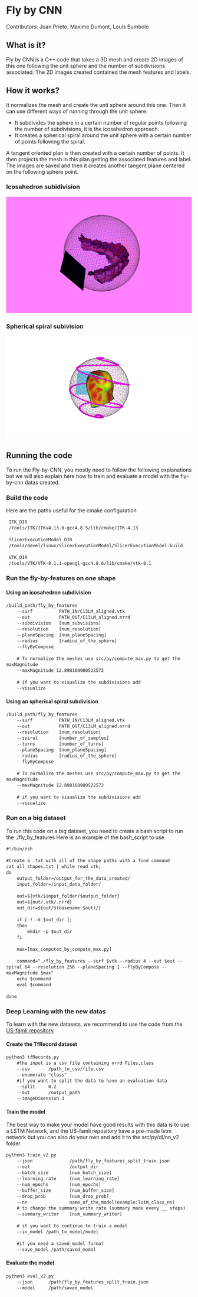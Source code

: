 # Fly by CNN

Contributors: Juan Prieto, Maxime Dumont, Louis Bumbolo

## What is it?
Fly by CNN is a C++ code that takes a 3D mesh and create 2D images of this one following the unit sphere and the number of subdivisions associated. The 2D images created contained the mesh features and labels.

## How it works?
It normalizes the mesh and create the unit sphere around this one. Then it can use different ways of running through the unit sphere:
* It subdivides the sphere in a certain number of regular points following the number of subdivisions, it is the icosahedron approach.
* It creates a spherical spiral around the unit sphere  with a certain number of points following the spiral. 

A tangent oriented plan is then created with a certain number of points. It then projects the mesh in this plan getting the associated features and label. The images are saved and then it creates another tangent plane centered on the following sphere point.

### Icosahedron subidivision
<!-- ![Sphere_and_plane](https://github.com/MaximeDum/fly-by-cnn/tree/master/docs/Sphere_and_plane.png?raw=true) -->

![Sphere_and_plane](./docs/Sphere_and_plane.png?raw=true)

### Spherical spiral subivision
<!-- ![Spherical_spiral](https://github.com/lbumbolo/fly-by-cnn/tree/master/docs/Spherical_spiral.gif?raw=true) -->

![Spherical_spiral](./docs/Spherical_spiral.gif?raw=true)

## Running the code
To run the Fly-by-CNN, you mostly need to follow the following explanations but we will also explain here how to train and evaluate a model with the fly-by-cnn datas created.

### Build the code
Here are the paths useful for the cmake configuration
```
 ITK_DIR 
 /tools/ITK/ITKv4.13.0-gcc4.8.5/lib/cmake/ITK-4.13             

 SlicerExecutionModel_DIR     
 /tools/devel/linux/SlicerExecutionModel/SlicerExecutionModel-build

 VTK_DIR                          
 /tools/VTK/VTK-8.1.1-opengl-gcc4.8.6/lib/cmake/vtk-8.1  
```


### Run the fly-by-features on one shape

#### Using an icosahedron subdivision
```
/build_path/fly_by_features 
	--surf 			PATH_IN/C13LM_aligned.vtk 
	--out 			PATH_OUT/C13LM_aligned.nrrd 
	--subdivision  	[num_subvisions] 
	--resolution   	[num_resolution] 
	--planeSpacing 	[num_planeSpacing] 
	--radius 		[radius_of_the_sphere]
	--flyByCompose 

	# To normalize the meshes use src/py/compute_max.py to get the maxMagnitude
	--maxMagnitude 12.898168980522572

	# if you want to visualize the subdivisions add
	--visualize
```

#### Using an spherical spiral subdivision
```
/build_path/fly_by_features 
	--surf 			PATH_IN/C13LM_aligned.vtk 
	--out 			PATH_OUT/C13LM_aligned.nrrd   
	--resolution 	[num_resolution] 
	--spiral 		[number_of_samples] 
	--turns 		[number_of_turns]
	--planeSpacing 	[num_planeSpacing]
	--radius 		[radius_of_the_sphere] 
	--flyByCompose

	# To normalize the meshes use src/py/compute_max.py to get the maxMagnitude
	--maxMagnitude 12.898168980522572

	# if you want to visualize the subdivisions add
	--visualize
```


### Run on a big dataset
To run this code on a big dataset, you need to create a bash script to run the ./fly_by_features 
Here is an example of the bash_script to use

```
#!/bin/zsh

#Create a .txt with all of the shape paths with a find command
cat all_shapes.txt | while read vtk;
do
	output_folder=/output_for_the_data_created/
	input_folder=/input_data_folder/

	out=${vtk/$input_folder/$output_folder}
	out=${out/.vtk/.nrrd}
	out_dir=${out/$(basename $out)/}

	if [ ! -d $out_dir ];
	then
		mkdir -p $out_dir
	fi

	max=[max_computed_by_compute_max.py]

	command="./fly_by_features --surf $vtk --radius 4 --out $out --spiral 64 --resolution 256 --planeSpacing 1 --flyByCompose --maxMagnitude $max"
	echo $command
	eval $command

done
```


### Deep Learning with the new datas
To learn with the new datasets, we recommend to use the code from the [US-famli repository](https://github.com/juanprietob/US-famli)

#### Create the TfRecord dataset
```
python3 tfRecords.py 
	#the input is a csv file containing nrrd Files,class
	--csv 		/path_to_csv/file.csv
	--enumerate "class" 
	#if you want to split the data to have an evaluation data
	--split 	0.2 
	--out 		/output_path
	--imageDimension 3
```

#### Train the model
The best way to make your model have good results with this data is to use a LSTM Network, and the US-famli repository have a pre-made lstm network but you can also do your own and add it to the src/py/dl/nn_v2 folder
```
python3 train_v2.py 
	--json 				/path/fly_by_features_split_train.json 
	--out 				/output_dir
	--batch_size 		[num_batch_size]
	--learning_rate 	[num_learning_rate]
	--num_epochs 		[num_epochs]
	--buffer_size 		[num_buffer_size] 
	--drop_prob 		[num_drop_prob] 
	--nn 				name_of_the_model(example:lstm_class_nn)
	# to change the summary write rate (summary made every __ steps)
	--summary_writer 	[num_summary_writer]

	# if you want to continue to train a model
	--in_model /path_to_model/model 

	#if you need a saved_model format
	--save_model /path/saved_model
```

#### Evaluate the model
```
python3 eval_v2.py 
	--json 		/path/fly_by_features_split_train.json
	--model 	/path/saved_model
```
